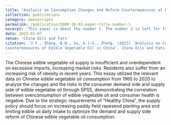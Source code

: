 ```yaml
---
title: "Analysis on Consumption Changes and Reform Countermeasures of Edible Vegetable Oil in China"
collection: publications
category: manuscripts
permalink: /publication/2009-10-01-paper-title-number-1
excerpt: 'This paper is about the number 1. The number 2 is left for future work.'
date: 2022-01-07
venue: 'China Oils and Fats'
citation: 'J-Y., Zhang, B-B., Xu, & J-X., Zheng. (2022) ‘Analysis on Consumption Changes and Reform 
Countermeasures of Edible Vegetable Oil in China’, China Oils and Fats, 47(3), pp. 5-10'
---
```

The Chinese edible vegetable oil supply is insufficient and overdependent on excessive imports, increasing market risks. Residents also suffer from an increasing risk of obesity in recent years. This essay utilized the relevant data on Chinese edible vegetable oil consumption from 1965 to 2020 to analyze the changes and the risks in the consumer demand side and supply side of edible vegetable oil through SPSS, demonstrating the correlation between overconsumption of edible vegetable oil and consumer health is negative. Due to the strategic requirements of “Healthy China”, the supply policy should focus on increasing paddy field rapeseed planting area and limiting edible oil daily intake to optimize the demand and supply side reform of Chinese edible vegetable oil consumption.
